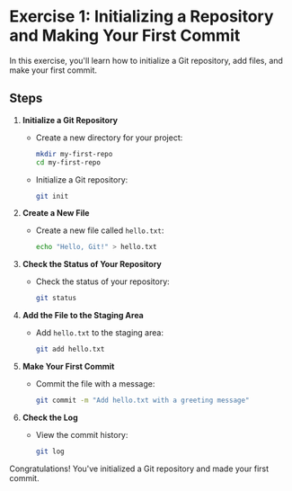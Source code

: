 # Exercise 1: Initializing a Repository and Making Your First Commit

In this exercise, you'll learn how to initialize a Git repository, add files, and make your first commit.

## Steps

1. **Initialize a Git Repository**
   - Create a new directory for your project:
     ```sh
     mkdir my-first-repo
     cd my-first-repo
     ```
   - Initialize a Git repository:
     ```sh
     git init
     ```

2. **Create a New File**
   - Create a new file called `hello.txt`:
     ```sh
     echo "Hello, Git!" > hello.txt
     ```

3. **Check the Status of Your Repository**
   - Check the status of your repository:
     ```sh
     git status
     ```

4. **Add the File to the Staging Area**
   - Add `hello.txt` to the staging area:
     ```sh
     git add hello.txt
     ```

5. **Make Your First Commit**
   - Commit the file with a message:
     ```sh
     git commit -m "Add hello.txt with a greeting message"
     ```

6. **Check the Log**
   - View the commit history:
     ```sh
     git log
     ```

Congratulations! You've initialized a Git repository and made your first commit.
